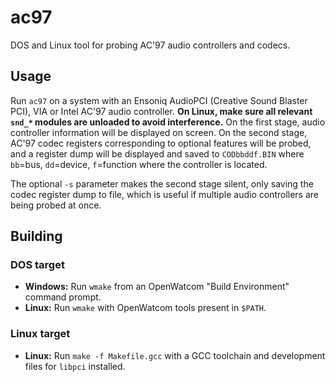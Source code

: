 ac97
====
DOS and Linux tool for probing AC'97 audio controllers and codecs.

Usage
-----
Run `ac97` on a system with an Ensoniq AudioPCI (Creative Sound Blaster PCI), VIA or Intel AC'97 audio controller. **On Linux, make sure all relevant `snd_*` modules are unloaded to avoid interference.** On the first stage, audio controller information will be displayed on screen. On the second stage, AC'97 codec registers corresponding to optional features will be probed, and a register dump will be displayed and saved to `CODbbddf.BIN` where `bb`=bus, `dd`=device, `f`=function where the controller is located.

The optional `-s` parameter makes the second stage silent, only saving the codec register dump to file, which is useful if multiple audio controllers are being probed at once.

Building
--------
### DOS target

* **Windows:** Run `wmake` from an OpenWatcom "Build Environment" command prompt.
* **Linux:** Run `wmake` with OpenWatcom tools present in `$PATH`.

### Linux target

* **Linux:** Run `make -f Makefile.gcc` with a GCC toolchain and development files for `libpci` installed.
